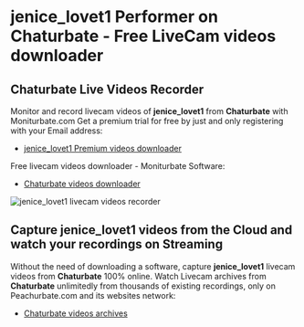 # jenice_lovet1 Performer on Chaturbate - Free LiveCam videos downloader

## Chaturbate Live Videos Recorder

Monitor and record livecam videos of **jenice_lovet1** from **Chaturbate** with Moniturbate.com
Get a premium trial for free by just and only registering with your Email address:
* [jenice_lovet1 Premium videos downloader](https://moniturbate.com/request-demo-licence-key.html)

Free livecam videos downloader - Moniturbate Software:
* [Chaturbate videos downloader](https://moniturbate.com/moniturbate-download-software.html)

![jenice_lovet1 livecam videos recorder](https://peachurnet.com/templates/moniturbate-software.png)


## Capture jenice_lovet1 videos from the Cloud and watch your recordings on Streaming

Without the need of downloading a software, capture **jenice_lovet1** livecam videos from **Chaturbate** 100% online.
Watch Livecam archives from **Chaturbate** unlimitedly from thousands of existing recordings, only on Peachurbate.com and its websites network:
* [Chaturbate videos archives](https://peachurnet.com/)